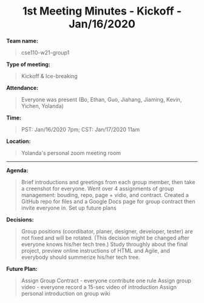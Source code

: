 <h1 style="text-align:center"> 1st Meeting Minutes - Kickoff - Jan/16/2020 </h1>

**Team name:**       
> cse110-w21-group1

**Type of meeting:** 
> Kickoff & Ice-breaking

**Attendance:**      
> Everyone was present (Bo, Ethan, Guo, Jiahang, Jiaming, Kevin, Yichen, Yolanda)

**Time:**            
> PST: Jan/16/2020 7pm; CST: Jan/17/2020 11am

**Location:**        
> Yolanda's personal zoom meeting room

- - -

**Agenda:**
> Brief introductions and greetings from each group member, then take a creenshot for everyone.
> Went over 4 assignments of group management: bouding, repo, page + vidio, and contract.
> Created a GitHub repo for files and a Google Docs page for group contract then invite everyone in.
> Set up future plans

**Decisions:**       
> Group positions (coordibator, planer, designer, developer, tester) are not fixed and will be rotated. (This decision might be changed after everyone knows his/her tech tree.)
> Study throughly about the final project, preview online instructions of HTML and Agile, and everybody should summerize his/her tech tree.

**Future Plan:**     
> Assign Group Contract - everyone contribute one rule
> Assign group video - everyone record a 15-sec video of introduction
> Assign personal introduction on group wiki
